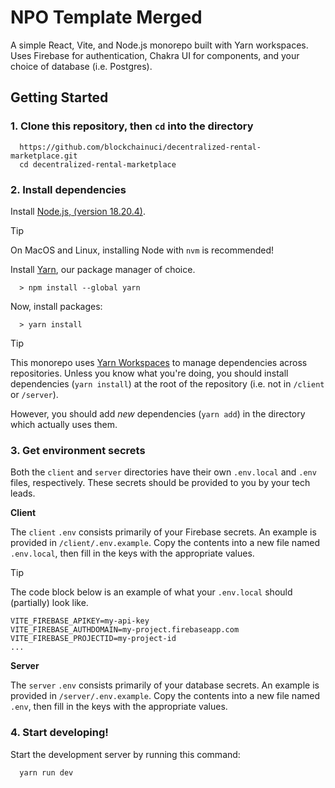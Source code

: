 # NPO Template Merged

A simple React, Vite, and Node.js monorepo built with Yarn workspaces. Uses Firebase for authentication, Chakra UI for components, and your choice of database (i.e. Postgres).

## Getting Started

### 1. Clone this repository, then `cd` into the directory

```shell
  https://github.com/blockchainuci/decentralized-rental-marketplace.git
  cd decentralized-rental-marketplace
```

### 2. Install dependencies

Install [Node.js, (version 18.20.4)](https://nodejs.org/en/download/package-manager). 

> [!TIP]
> On MacOS and Linux, installing Node with `nvm` is recommended!

Install [Yarn](https://classic.yarnpkg.com/lang/en/), our package manager of choice.

```shell
  > npm install --global yarn
```

Now, install packages:

```shell
  > yarn install
```

> [!TIP]
> This monorepo uses [Yarn Workspaces](https://classic.yarnpkg.com/lang/en/docs/workspaces/) to manage dependencies across repositories. Unless you know what you're doing, you should install dependencies (`yarn install`) at the root of the repository (i.e. not in `/client` or `/server`).
> 
> However, you should add _new_ dependencies (`yarn add`) in the directory which actually uses them.

### 3. Get environment secrets

Both the `client` and `server` directories have their own `.env.local` and `.env` files, respectively. These secrets should be provided to you by your tech leads. 

**Client**

The `client` `.env` consists primarily of your Firebase secrets. An example is provided in `/client/.env.example`. Copy the contents into a new file named `.env.local`, then fill in the keys with the appropriate values.

> [!TIP]
> The code block below is an example of what your `.env.local` should (partially) look like.

```shell
VITE_FIREBASE_APIKEY=my-api-key
VITE_FIREBASE_AUTHDOMAIN=my-project.firebaseapp.com
VITE_FIREBASE_PROJECTID=my-project-id
...
```

**Server**

The `server` `.env` consists primarily of your database secrets. An example is provided in `/server/.env.example`. Copy the contents into a new file named `.env`, then fill in the keys with the appropriate values.

### 4. Start developing!

Start the development server by running this command:

```shell
  yarn run dev
```
